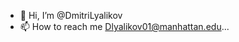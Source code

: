 - 👋 Hi, I’m @DmitriLyalikov
- 📫 How to reach me Dlyalikov01@manhattan.edu...

<!---
DmitriLyalikov/DmitriLyalikov is a ✨ special ✨ repository because its `README.md` (this file) appears on your GitHub profile.
You can click the Preview link to take a look at your changes.
--->
